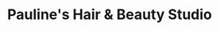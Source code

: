 ---
title: "Pauline's Hair & Beauty Studio"
url: /bristol/paulines-hair-and-beauty-studio/
shop: hairdresser
---